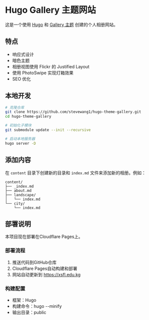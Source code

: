 # Hugo Gallery 主题网站

这是一个使用 [Hugo](https://gohugo.io/) 和 [Gallery 主题](https://github.com/nicokaiser/hugo-theme-gallery) 创建的个人相册网站。

## 特点

- 响应式设计
- 暗色主题
- 相册视图使用 Flickr 的 Justified Layout
- 使用 PhotoSwipe 实现灯箱效果
- SEO 优化

## 本地开发

```bash
# 克隆仓库
git clone https://github.com/stevewang1/hugo-theme-gallery.git
cd hugo-theme-gallery

# 初始化子模块
git submodule update --init --recursive

# 启动本地服务器
hugo server -D
```

## 添加内容

在 `content` 目录下创建新的目录和 `index.md` 文件来添加新的相册。例如：

```
content/
├── _index.md
├── about.md
├── landscape/
│   └── index.md
└── city/
    └── index.md
```

## 部署说明

本项目现在部署在Cloudflare Pages上。

### 部署流程
1. 推送代码到GitHub仓库
2. Cloudflare Pages自动构建和部署
3. 网站自动更新到 https://xsfl.edu.kg

### 构建配置
- 框架：Hugo
- 构建命令：hugo --minify
- 输出目录：public
